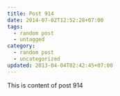 ```yaml
---
title: Post 914
date: 2014-07-02T12:52:28+07:00
tags:
  - random post
  - untagged
category:
  - random post
  - uncategorized
updated: 2013-04-04T02:42:45+07:00
---
```

This is content of post 914